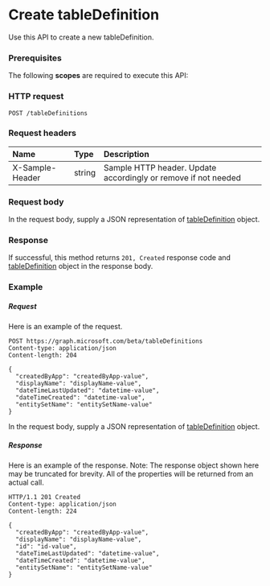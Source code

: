 # Create tableDefinition

Use this API to create a new tableDefinition.
### Prerequisites
The following **scopes** are required to execute this API: 
### HTTP request
<!-- { "blockType": "ignored" } -->
```http
POST /tableDefinitions

```
### Request headers
| Name       | Type | Description|
|:---------------|:--------|:----------|
| X-Sample-Header  | string  | Sample HTTP header. Update accordingly or remove if not needed|

### Request body
In the request body, supply a JSON representation of [tableDefinition](../resources/tabledefinition.md) object.


### Response
If successful, this method returns `201, Created` response code and [tableDefinition](../resources/tabledefinition.md) object in the response body.

### Example
##### Request
Here is an example of the request.
<!-- {
  "blockType": "request",
  "name": "create_tabledefinition_from_tabledefinitions"
}-->
```http
POST https://graph.microsoft.com/beta/tableDefinitions
Content-type: application/json
Content-length: 204

{
  "createdByApp": "createdByApp-value",
  "displayName": "displayName-value",
  "dateTimeLastUpdated": "datetime-value",
  "dateTimeCreated": "datetime-value",
  "entitySetName": "entitySetName-value"
}
```
In the request body, supply a JSON representation of [tableDefinition](../resources/tabledefinition.md) object.
##### Response
Here is an example of the response. Note: The response object shown here may be truncated for brevity. All of the properties will be returned from an actual call.
<!-- {
  "blockType": "response",
  "truncated": true,
  "@odata.type": "microsoft.graph.tabledefinition"
} -->
```http
HTTP/1.1 201 Created
Content-type: application/json
Content-length: 224

{
  "createdByApp": "createdByApp-value",
  "displayName": "displayName-value",
  "id": "id-value",
  "dateTimeLastUpdated": "datetime-value",
  "dateTimeCreated": "datetime-value",
  "entitySetName": "entitySetName-value"
}
```

<!-- uuid: 8fcb5dbc-d5aa-4681-8e31-b001d5168d79
2015-10-25 14:57:30 UTC -->
<!-- {
  "type": "#page.annotation",
  "description": "Create tableDefinition",
  "keywords": "",
  "section": "documentation",
  "tocPath": ""
}-->